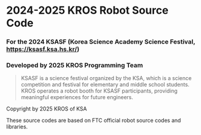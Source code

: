# 2024-2025 KROS Robot Source Code

### For the 2024 KSASF (Korea Science Academy Science Festival, https://ksasf.ksa.hs.kr/)
### Developed by 2025 KROS Programming Team

> KSASF is a science festival organized by the KSA, which is a science competition and festival for elementary and middle school students. KROS operates a robot booth for KSASF participants, providing meaningful experiences for future engineers.

Copyright by 2025 KROS of KSA

These source codes are based on FTC official robot source codes and libraries.

